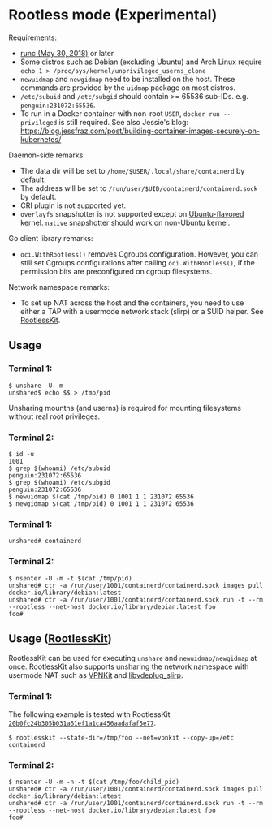 # Rootless mode (Experimental)

Requirements:
- [runc (May 30, 2018)](https://github.com/opencontainers/runc/commit/ecd55a4135e0a26de884ce436442914f945b1e76) or later
- Some distros such as Debian (excluding Ubuntu) and Arch Linux require `echo 1 > /proc/sys/kernel/unprivileged_userns_clone`
- `newuidmap` and `newgidmap` need to be installed on the host. These commands are provided by the `uidmap` package on most distros.
- `/etc/subuid` and `/etc/subgid` should contain >= 65536 sub-IDs. e.g. `penguin:231072:65536`.
- To run in a Docker container with non-root `USER`, `docker run --privileged` is still required. See also Jessie's blog: https://blog.jessfraz.com/post/building-container-images-securely-on-kubernetes/

Daemon-side remarks:

* The data dir will be set to `/home/$USER/.local/share/containerd` by default.
* The address will be set to `/run/user/$UID/containerd/containerd.sock` by default.
* CRI plugin is not supported yet.
* `overlayfs` snapshotter is not supported except on [Ubuntu-flavored kernel](http://kernel.ubuntu.com/git/ubuntu/ubuntu-artful.git/commit/fs/overlayfs?h=Ubuntu-4.13.0-25.29&id=0a414bdc3d01f3b61ed86cfe3ce8b63a9240eba7). `native` snapshotter should work on non-Ubuntu kernel.

Go client library remarks:
* `oci.WithRootless()` removes Cgroups configuration. However, you can still set Cgroups configurations after calling `oci.WithRootless()`, if the permission bits are preconfigured on cgroup filesystems.

Network namespace remarks:
* To set up NAT across the host and the containers, you need to use either a TAP with a usermode network stack (slirp) or a SUID helper. See [RootlessKit](https://github.com/rootless-containers/rootlesskit).

## Usage

### Terminal 1:

```
$ unshare -U -m
unshared$ echo $$ > /tmp/pid
```

Unsharing mountns (and userns) is required for mounting filesystems without real root privileges.

### Terminal 2:

```
$ id -u
1001
$ grep $(whoami) /etc/subuid
penguin:231072:65536
$ grep $(whoami) /etc/subgid
penguin:231072:65536
$ newuidmap $(cat /tmp/pid) 0 1001 1 1 231072 65536
$ newgidmap $(cat /tmp/pid) 0 1001 1 1 231072 65536
```

### Terminal 1:

```
unshared# containerd
```

### Terminal 2:

```
$ nsenter -U -m -t $(cat /tmp/pid)
unshared# ctr -a /run/user/1001/containerd/containerd.sock images pull docker.io/library/debian:latest
unshared# ctr -a /run/user/1001/containerd/containerd.sock run -t --rm --rootless --net-host docker.io/library/debian:latest foo
foo#
```

## Usage ([RootlessKit](https://github.com/rootless-containers/rootlesskit))

RootlessKit can be used for executing `unshare` and `newuidmap/newgidmap` at once.
RootlessKit also supports unsharing the network namespace with usermode NAT such as [VPNKit](https://github.com/moby/vpnkit)
and [libvdeplug_slirp](https://github.com/moby/vpnkit).


### Terminal 1:

The following example is tested with RootlessKit [`20b0fc24b305b031a61ef1a1ca456aadafaf5e77`](https://github.com/rootless-containers/rootlesskit/tree/20b0fc24b305b031a61ef1a1ca456aadafaf5e77).

```
$ rootlesskit --state-dir=/tmp/foo --net=vpnkit --copy-up=/etc containerd
```

### Terminal 2:

```
$ nsenter -U -m -n -t $(cat /tmp/foo/child_pid)
unshared# ctr -a /run/user/1001/containerd/containerd.sock images pull docker.io/library/debian:latest
unshared# ctr -a /run/user/1001/containerd/containerd.sock run -t --rm --rootless --net-host docker.io/library/debian:latest foo
foo#
```
